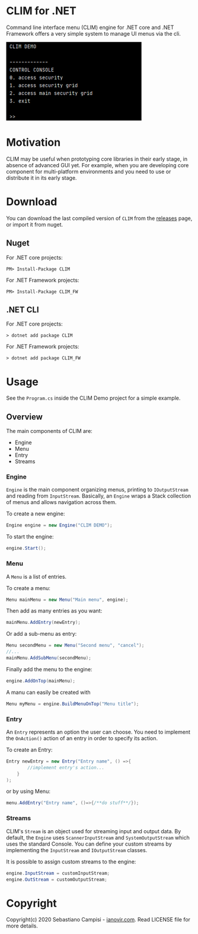 CLIM for .NET
=======

Command line interface menu (CLIM) engine for .NET core and .NET Framework offers a very simple system to manage UI menus via the cli.

![p1](https://github.com/ianovir/CLIM_dotnet/blob/main/pics/ctrl_console.jpg)

# Motivation

CLIM may be useful when prototyping core libraries in their early stage, in absence of advanced GUI yet. For example, when you are developing core component for multi-platform environments and you need to use or distribute it in its early stage.

# Download

You can download the last compiled version of `CLIM` from the [releases](https://github.com/ianovir/CLIM_dotnet/releases) page, or import it from nuget.

## Nuget
For .NET core projects:
```
PM> Install-Package CLIM
``` 

For .NET Framework projects:
```
PM> Install-Package CLIM_FW
``` 

## .NET CLI
For .NET core projects:
```
> dotnet add package CLIM
```
For .NET Framework projects:
```
> dotnet add package CLIM_FW
```

# Usage

See the `Program.cs` inside the CLIM Demo project for a simple example.

## Overview

The main components of CLIM are:
* Engine
* Menu
* Entry
* Streams

### Engine
`Engine` is the main component organizing menus, printing to `IOutputStream` and reading from `InputStream`. Basically, an `Engine` wraps a Stack collection of menus and allows navigation across them.

To create a new engine:
```csharp
Engine engine = new Engine("CLIM DEMO");
```

To start the engine:
```csharp
engine.Start();
```

### Menu
A `Menu` is a list of entries.

To create a menu:
```csharp
Menu mainMenu = new Menu("Main menu", engine);
```

Then add as many entries as you want:
```csharp
mainMenu.AddEntry(newEntry);
```

Or add a sub-menu as entry:
```csharp
Menu secondMenu = new Menu("Second menu", "cancel");
//...
mainMenu.AddSubMenu(secondMenu);
```

Finally add the menu to the engine:
```csharp
engine.AddOnTop(mainMenu);
```

A manu can easily be created with
```csharp
Menu myMenu = engine.BuildMenuOnTop("Menu title");
```

### Entry
An `Entry` represents an option the user can choose. You need to implement the `OnAction()` action of an entry in order to specify its action.

To create an Entry:
```csharp
Entry newEntry = new Entry("Entry name", () =>{
		//implement entry's action...
	}
);
```

or by using Menu:
```csharp
menu.AddEntry("Entry name", ()=>{/**do stuff**/});
```

### Streams
CLIM's `Stream` is an object used for streaming input and output data. By default, the `Engine` uses `ScannerInputStream` and `SystemOutputStream` which uses the standard Console. You can define your custom streams by implementing the `InputStream` and `IOutputStream` classes.

It is possible to assign custom streams to the engine:
```csharp
engine.InputStream = customInputStream;
engine.OutStream = customOutputStream;
```

# Copyright
Copyright(c) 2020 Sebastiano Campisi - [ianovir.com](https://ianovir.com). 
Read LICENSE file for more details.
